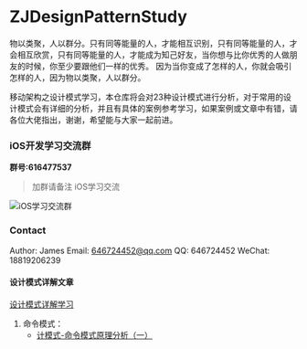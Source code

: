 # ZJDesignPatternStudy


物以类聚，人以群分。只有同等能量的人，才能相互识别，只有同等能量的人，才会相互欣赏，只有同等能量的人，才能成为知己好友，当你想与比你优秀的人做朋友的时候，你至少要跟他们一样的优秀。
因为当你变成了怎样的人，你就会吸引怎样的人，因为物以类聚，人以群分。

移动架构之设计模式学习，本仓库将会对23种设计模式进行分析，对于常用的设计模式会有详细的分析，并且有具体的案例参考学习，如果案例或文章中有错，请各位大佬指出，谢谢，希望能与大家一起前进。

### iOS开发学习交流群

**群号:616477537**

> 加群请备注 iOS学习交流

![iOS学习交流群](http://image.coderdeng.xyz/iOS_study_chat.jpg/style03)

### Contact
Author: James
Email: 646724452@qq.com
QQ: 646724452
WeChat: 18819206239

#### 设计模式详解文章

[设计模式详解学习](https://dzhijian.github.io/2019/01/09/designpattern01.html)

1. 命令模式：
    * [计模式-命令模式原理分析（一）](https://dzhijian.github.io/2019/01/10/designpatterncommand01.html)    

